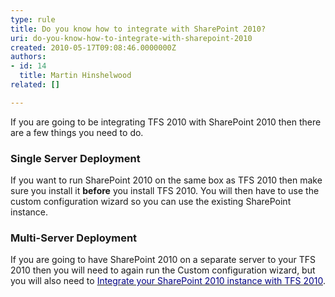 ```yaml
---
type: rule
title: Do you know how to integrate with SharePoint 2010?
uri: do-you-know-how-to-integrate-with-sharepoint-2010
created: 2010-05-17T09:08:46.0000000Z
authors:
- id: 14
  title: Martin Hinshelwood
related: []

---
```




<span class='intro'> If you are going to be integrating TFS 2010 with SharePoint 2010 then there are a few things you need to do. 
 </span>


  <h3>Single Server Deployment</h3>
<p>If you want to run SharePoint 2010 on the same box as TFS 2010 then make sure you install it <strong>before</strong> you install TFS 2010. You will then have to use the custom configuration wizard so you can use the existing SharePoint instance.</p>
<h3>Multi-Server Deployment</h3>
<p>If you are going to have SharePoint 2010 on a separate server to your TFS 2010 then you will need to again run the Custom configuration wizard, but you will also need to <a shape="rect" href="http&#58;//blog.hinshelwood.com/archive/2010/05/03/integrate-sharepoint-2010-with-team-foundation-server-2010.aspx"><font color="#000080">Integrate your SharePoint 2010 instance with TFS 2010</font></a>.</p>



